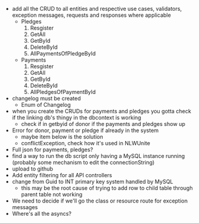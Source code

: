 - add all the CRUD to all entities and respective use cases, validators, exception messages, requests and responses where applicable 
    - Pledges
        1) Resgister
        2) GetAll
        3) GetById
        4) DeleteById
        5) AllPaymentsOfPledgeById
    - Payments
        1) Resgister
        2) GetAll
        3) GetById
        4) DeleteById
        5) AllPledgesOfPaymentById
- changelog must be created
    - Enum of Changelog
- when you create the CRUDs for payments and pledges you gotta check if the linking db's thingy in the dbcontext is working
    - check if in getbyid of donor if the payments and pledges show up
- Error for donor, payment or pledge if already in the system 
    - maybe item below is the solution
    - conflictException, check how it's used in NLWUnite
- Full json for payments, pledges?
- find a way to run the db script only having a MySQL instance running (probably some mechanism to edit the connectionString)
- upload to github
- Add entity filtering for all API controllers
- change from Guid to INT primary key system handled by MySQL
    - this may be the root cause of trying to add row to child table through parent table not working 
- We need to decide if we'll go the class or resource route for exception messages
- Where's all the asyncs?